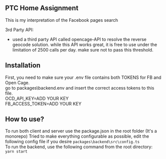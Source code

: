 ## PTC Home Assignment
This is my interpretation of the Facebook pages search

3rd Party API:  
* used a third party API called opencage-API to resolve the reverse geocode solution. while this API works great, it is free to use under the limitation of 2500 calls per day. make sure not to pass this threshold.

## Installation
First, you need to make sure your .env file contains both TOKENS for FB and Open Cage.  
go to packages\backend\.env and insert the correct access tokens to this file.  
OCD_API_KEY=ADD YOUR KEY  
FB_ACCESS_TOKEN=ADD YOUR KEY

## How to use?
To run both client and server use the package.json in the root folder (It's a monorepo)
Tried to make everything configurable as possible, edit the following config file if you desire
``packages\backend\src\config.ts``  
To run the backend, use the following command from the root directory:
``yarn start``
